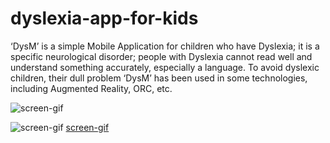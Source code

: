 # dyslexia-app-for-kids
‘DysM’ is a simple Mobile Application for children who have Dyslexia; it is a specific neurological disorder; people with Dyslexia cannot read well and understand something accurately, especially a language. To avoid dyslexic children, their dull problem ‘DysM’ has been used in some technologies, including Augmented Reality, ORC, etc.

![screen-gif](https://github.com/Mahesh-Abeykoon/dyslexia-app-for-kids/edit/master/more_screen.gif)

[](https://github.com/Mahesh-Abeykoon/dyslexia-app-for-kids/blob/master/more_screen.gif)

![screen-gif](https://github.com/Mahesh-Abeykoon/dyslexia-app-for-kids/blob/master/more_screen.gif)
[screen-gif](https://github.com/Mahesh-Abeykoon/dyslexia-app-for-kids/blob/master/more_screen.gif)
